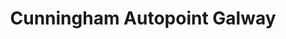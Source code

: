 ---
title: "Cunningham Autopoint Galway"
url: /carnmore/cunningham-autopoint-galway/
shop: Autohaus
---